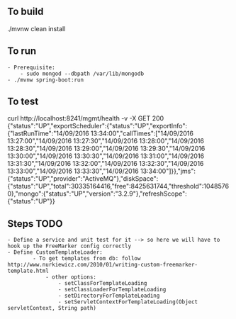 ## To build
./mvnw clean install


## To run
    - Prerequisite:
        - sudo mongod --dbpath /var/lib/mongodb
    - ./mvnw spring-boot:run


## To test
curl http://localhost:8241/mgmt/health -v -X GET
200 {"status":"UP","exportScheduler":{"status":"UP","exportInfo":{"lastRunTime":"14/09/2016 13:34:00","callTimes":["14/09/2016 13:27:00","14/09/2016 13:27:30","14/09/2016 13:28:00","14/09/2016 13:28:30","14/09/2016 13:29:00","14/09/2016 13:29:30","14/09/2016 13:30:00","14/09/2016 13:30:30","14/09/2016 13:31:00","14/09/2016 13:31:30","14/09/2016 13:32:00","14/09/2016 13:32:30","14/09/2016 13:33:00","14/09/2016 13:33:30","14/09/2016 13:34:00"]}},"jms":{"status":"UP","provider":"ActiveMQ"},"diskSpace":{"status":"UP","total":30335164416,"free":8425631744,"threshold":10485760},"mongo":{"status":"UP","version":"3.2.9"},"refreshScope":{"status":"UP"}}


## Steps TODO
    - Define a service and unit test for it --> so here we will have to hook up the FreeMarker config correctly
    - Define CustomTemplateLoader:
            - To get templates from db: follow http://www.nurkiewicz.com/2010/01/writing-custom-freemarker-template.html
                - other options:
                    - setClassForTemplateLoading
                    - setClassLoaderForTemplateLoading
                    - setDirectoryForTemplateLoading
                    - setServletContextForTemplateLoading(Object servletContext, String path)
